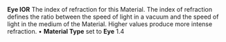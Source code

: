 <tr>
<td><strong>Eye IOR</strong></td>
<td>The index of refraction for this Material. The index of refraction defines the ratio between the speed of light in a vacuum and the speed of light in the medium of the Material. Higher values produce more intense refraction.</td>
<td>&#8226; <strong>Material Type</strong> set to <strong>Eye</strong></td>
<td>1.4</td>
</tr>
